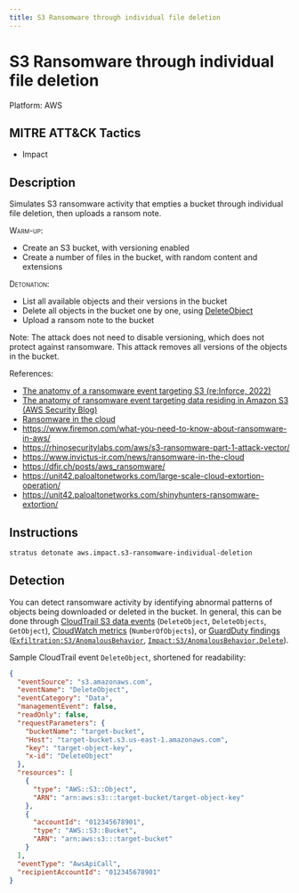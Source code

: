 ```yaml
---
title: S3 Ransomware through individual file deletion
---
```


# S3 Ransomware through individual file deletion




Platform: AWS

## MITRE ATT&CK Tactics


- Impact

## Description


Simulates S3 ransomware activity that empties a bucket through individual file deletion, then uploads a ransom note.

<span style="font-variant: small-caps;">Warm-up</span>: 

- Create an S3 bucket, with versioning enabled
- Create a number of files in the bucket, with random content and extensions

<span style="font-variant: small-caps;">Detonation</span>: 

- List all available objects and their versions in the bucket
- Delete all objects in the bucket one by one, using [DeleteObject](https://docs.aws.amazon.com/AmazonS3/latest/API/API_DeleteObject.html)
- Upload a ransom note to the bucket

Note: The attack does not need to disable versioning, which does not protect against ransomware. This attack removes all versions of the objects in the bucket.

References:

- [The anatomy of a ransomware event targeting S3 (re:Inforce, 2022)](https://d1.awsstatic.com/events/aws-reinforce-2022/TDR431_The-anatomy-of-a-ransomware-event-targeting-data-residing-in-Amazon-S3.pdf)
- [The anatomy of ransomware event targeting data residing in Amazon S3 (AWS Security Blog)](https://aws.amazon.com/blogs/security/anatomy-of-a-ransomware-event-targeting-data-in-amazon-s3/)
- [Ransomware in the cloud](https://invictus-ir.medium.com/ransomware-in-the-cloud-7f14805bbe82)
- https://www.firemon.com/what-you-need-to-know-about-ransomware-in-aws/
- https://rhinosecuritylabs.com/aws/s3-ransomware-part-1-attack-vector/
- https://www.invictus-ir.com/news/ransomware-in-the-cloud
- https://dfir.ch/posts/aws_ransomware/
- https://unit42.paloaltonetworks.com/large-scale-cloud-extortion-operation/
- https://unit42.paloaltonetworks.com/shinyhunters-ransomware-extortion/


## Instructions

```bash title="Detonate with Stratus Red Team"
stratus detonate aws.impact.s3-ransomware-individual-deletion
```
## Detection


You can detect ransomware activity by identifying abnormal patterns of objects being downloaded or deleted in the bucket. 
In general, this can be done through [CloudTrail S3 data events](https://docs.aws.amazon.com/AmazonS3/latest/userguide/cloudtrail-logging-s3-info.html#cloudtrail-object-level-tracking) (<code>DeleteObject</code>, <code>DeleteObjects</code>, <code>GetObject</code>),
[CloudWatch metrics](https://docs.aws.amazon.com/AmazonS3/latest/userguide/metrics-dimensions.html#s3-request-cloudwatch-metrics) (<code>NumberOfObjects</code>),
or [GuardDuty findings](https://docs.aws.amazon.com/guardduty/latest/ug/guardduty_finding-types-active.html) (<code>[Exfiltration:S3/AnomalousBehavior](https://docs.aws.amazon.com/guardduty/latest/ug/guardduty_finding-types-s3.html#exfiltration-s3-anomalousbehavior)</code>, <code>[Impact:S3/AnomalousBehavior.Delete](https://docs.aws.amazon.com/guardduty/latest/ug/guardduty_finding-types-s3.html#impact-s3-anomalousbehavior-delete)</code>).

Sample CloudTrail event <code>DeleteObject</code>, shortened for readability:

```json hl_lines="3 8 10"
{
  "eventSource": "s3.amazonaws.com",
  "eventName": "DeleteObject",
  "eventCategory": "Data",
  "managementEvent": false,
  "readOnly": false,
  "requestParameters": {
    "bucketName": "target-bucket",
    "Host": "target-bucket.s3.us-east-1.amazonaws.com",
    "key": "target-object-key",
    "x-id": "DeleteObject"
  },
  "resources": [
    {
      "type": "AWS::S3::Object",
      "ARN": "arn:aws:s3:::target-bucket/target-object-key"
    },
    {
      "accountId": "012345678901",
      "type": "AWS::S3::Bucket",
      "ARN": "arn:aws:s3:::target-bucket"
    }
  ],
  "eventType": "AwsApiCall",
  "recipientAccountId": "012345678901"
}
```


